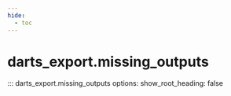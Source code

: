 ```yaml
---
hide:
  - toc
---
```

# <code class='doc-symbol doc-symbol-nav doc-symbol-function'></code>darts_export.missing_outputs

::: darts_export.missing_outputs
    options:
      show_root_heading: false
